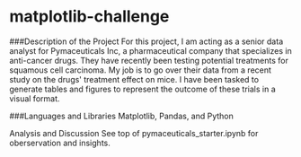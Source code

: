 # matplotlib-challenge

###Description of the Project
For this project, I am acting as a senior data analyst for Pymaceuticals Inc, a pharmaceutical company that specializes in anti-cancer drugs. They have recently been testing potential treatments for squamous cell carcinoma. My job is to go over their data from a recent study on the drugs' treatment effect on mice. I have been tasked to generate tables and figures to represent the outcome of these trials in a visual format.


###Languages and Libraries
Matplotlib, Pandas, and Python


Analysis and Discussion
See top of pymaceuticals_starter.ipynb for oberservation and insights.

